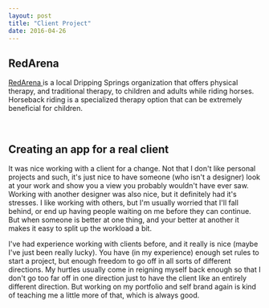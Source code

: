 ```yaml
---
layout: post
title: "Client Project"
date: 2016-04-26
---
```


<h2> RedArena </h2>

<a href="http://www.redarena.org"> RedArena </a> is a local Dripping Springs organization that offers physical therapy, and traditional therapy, to children and adults while riding horses. Horseback riding is a specialized therapy option that can be extremely beneficial for children. 

<br>

<h2> Creating an app for a real client </h2>

It was nice working with a client for a change. Not that I don't like personal projects and such, it's just nice to have someone (who isn't a designer) look at your work and show you a view you probably wouldn't have ever saw. Working with another designer was also nice, but it definitely had it's stresses. I like working with others, but I'm usually worried that I'll fall behind, or end up having people waiting on me before they can continue. But when someone is better at one thing, and your better at another it makes it easy to split up the workload a bit.

I've had experience working with clients before, and it really is nice (maybe I've just been really lucky). You have (in my experience) enough set rules to start a project, but enough freedom to go off in all sorts of different directions. My hurtles usually come in reigning myself back enough so that I don't go too far off in one direction just to have the client like an entirely different direction. But working on my portfolio and self brand again is kind of teaching me a little more of that, which is always good.
